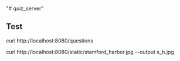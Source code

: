 "# quiz_server" 


Test
---
curl http://localhost:8080/questions

curl http://localhost:8080/static/stamford_harbor.jpg --output s_h.jpg
